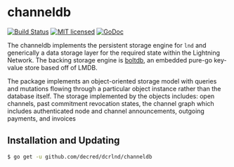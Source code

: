 channeldb
==========

[![Build Status](http://img.shields.io/travis/decred/dcrlnd.svg)](https://travis-ci.org/decred/dcrlnd) 
[![MIT licensed](https://img.shields.io/badge/license-MIT-blue.svg)](https://github.com/decred/dcrlnd/blob/master/LICENSE)
[![GoDoc](https://img.shields.io/badge/godoc-reference-blue.svg)](http://godoc.org/github.com/decred/dcrlnd/channeldb)

The channeldb implements the persistent storage engine for `lnd` and
generically a data storage layer for the required state within the Lightning
Network. The backing storage engine is
[boltdb](https://github.com/coreos/bbolt), an embedded pure-go key-value store
based off of LMDB.

The package implements an object-oriented storage model with queries and
mutations flowing through a particular object instance rather than the database
itself. The storage implemented by the objects includes: open channels, past
commitment revocation states, the channel graph which includes authenticated
node and channel announcements, outgoing payments, and invoices

## Installation and Updating

```bash
$ go get -u github.com/decred/dcrlnd/channeldb
```
